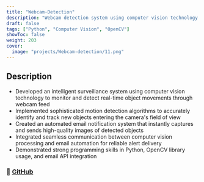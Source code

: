 ```yaml
---
title: "Webcam-Detection"
description: "Webcam detection system using computer vision technology to monitor and detect real-time object movements through webcam feed"
draft: false
tags: ["Python", "Computer Vision", "OpenCV"]
showToc: false
weight: 203
cover:
  image: "projects/Webcam-detection/11.png"
---
```


## Description

- Developed an intelligent surveillance system using computer vision technology to monitor and detect real-time object movements through webcam feed
- Implemented sophisticated motion detection algorithms to accurately identify and track new objects entering the camera's field of view
- Created an automated email notification system that instantly captures and sends high-quality images of detected objects
- Integrated seamless communication between computer vision processing and email automation for reliable alert delivery
- Demonstrated strong programming skills in Python, OpenCV library usage, and email API integration

### 🔗 [GitHub](https://github.com/JEETDESAI25/email-webcam-detection)
